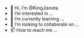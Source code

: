 - 👋 Hi, I’m @KingJisnota
- 👀 I’m interested in ...
- 🌱 I’m currently learning ...
- 💞️ I’m looking to collaborate on ...
- 📫 How to reach me ...

<!---
KingJisnota/KingJisnota is a ✨ special ✨ repository because its `README.md` (this file) appears on your GitHub profile.
You can click the Preview link to take a look at your changes.
--->
